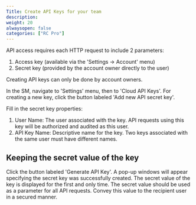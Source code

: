 ```yaml
---
Title: Create API Keys for your team
description: 
weight: 20
alwaysopen: false
categories: ["RC Pro"]
---
```

API access requires each HTTP request to include 2 parameters:

1. Access key (available via the 'Settings -> Account' menu)
1. Secret key (provided by  the account owner directly to the user)

Creating API keys can only be done by account owners.

In the SM, navigate to 'Settings' menu, then to 'Cloud API Keys'.
For creating a new key, click the button labeled 'Add new API secret key'.

Fill in the secret key properties:

1. User Name: The user associated with the key. API requests using this key will be authorized and audited as this user.
1. API Key Name: Descriptive name for the key. Two keys associated with the same user must have different names. 

## Keeping the secret value of the key
Click the button labeled 'Generate API Key'. A pop-up windows will appear specifying the secret key was successfully created. The secret value of the key is displayed for the first and only time.
The secret value should be used as a parameter for all API requests.
Convey this value to the recipient user in a secured manner.
